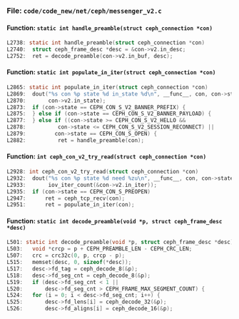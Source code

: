 ### File: `code/code_new/net/ceph/messenger_v2.c`

#### Function: `static int handle_preamble(struct ceph_connection *con)`

```c
L2738: static int handle_preamble(struct ceph_connection *con)
L2740: 	struct ceph_frame_desc *desc = &con->v2.in_desc;
L2752: 	ret = decode_preamble(con->v2.in_buf, desc);
```

#### Function: `static int populate_in_iter(struct ceph_connection *con)`

```c
L2865: static int populate_in_iter(struct ceph_connection *con)
L2869: 	dout("%s con %p state %d in_state %d\n", __func__, con, con->state,
L2870: 	     con->v2.in_state);
L2873: 	if (con->state == CEPH_CON_S_V2_BANNER_PREFIX) {
L2875: 	} else if (con->state == CEPH_CON_S_V2_BANNER_PAYLOAD) {
L2877: 	} else if ((con->state >= CEPH_CON_S_V2_HELLO &&
L2878: 		    con->state <= CEPH_CON_S_V2_SESSION_RECONNECT) ||
L2879: 		   con->state == CEPH_CON_S_OPEN) {
L2882: 			ret = handle_preamble(con);
```

#### Function: `int ceph_con_v2_try_read(struct ceph_connection *con)`

```c
L2928: int ceph_con_v2_try_read(struct ceph_connection *con)
L2932: 	dout("%s con %p state %d need %zu\n", __func__, con, con->state,
L2933: 	     iov_iter_count(&con->v2.in_iter));
L2935: 	if (con->state == CEPH_CON_S_PREOPEN)
L2947: 		ret = ceph_tcp_recv(con);
L2951: 		ret = populate_in_iter(con);
```

#### Function: `static int decode_preamble(void *p, struct ceph_frame_desc *desc)`

```c
L501: static int decode_preamble(void *p, struct ceph_frame_desc *desc)
L503: 	void *crcp = p + CEPH_PREAMBLE_LEN - CEPH_CRC_LEN;
L507: 	crc = crc32c(0, p, crcp - p);
L515: 	memset(desc, 0, sizeof(*desc));
L517: 	desc->fd_tag = ceph_decode_8(&p);
L518: 	desc->fd_seg_cnt = ceph_decode_8(&p);
L519: 	if (desc->fd_seg_cnt < 1 ||
L520: 	    desc->fd_seg_cnt > CEPH_FRAME_MAX_SEGMENT_COUNT) {
L524: 	for (i = 0; i < desc->fd_seg_cnt; i++) {
L525: 		desc->fd_lens[i] = ceph_decode_32(&p);
L526: 		desc->fd_aligns[i] = ceph_decode_16(&p);
```

